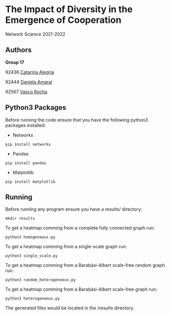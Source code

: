 # The Impact of Diversity in the Emergence of Cooperation
Network Science 2021-2022

## Authors

**Group 17**

92436 [Catarina Alegria](mailto:catarina.alegria@tecnico.ulisboa.pt)

92444 [Daniela Amaral](mailto:daniela.amaral@tecnico.ulisboa.pt)

92567 [Vasco Rocha](mailto:vascorocha2000@tecnico.ulisboa.pt)

## Python3 Packages

Before running the code ensure that you have the following python3 packages installed:
* Networkx

```
pip install networkx
```
* Pandas
```
pip install pandas
```
* Matplotlib
```
pip install matplotlib
```

## Running
 Before running any program ensure you have a results/ directory:
 ```
 mkdir results
 ```
 To get a heatmap comming from a complete fully connected graph run:
 ```
 python3 homogeneous.py
 ```
   To get a heatmap comming from a single-scale graph run:
 ```
 python3 single_scale.py
 ```
   To get a heatmap comming from a Barabási-Albert scale-free random graph run:
 ```
 python3 random_heterogeneous.py
 ```
  To get a heatmap comming from a Barabási-Albert scale-free graph run:
 ```
 python3 heterogeneous.py
 ```
The generated files would be located in the /results directory.